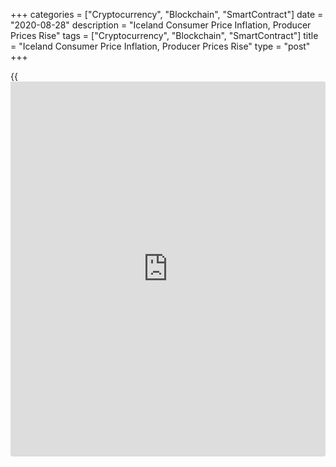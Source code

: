 +++
categories = ["Cryptocurrency", "Blockchain", "SmartContract"]
date = "2020-08-28"
description = "Iceland Consumer Price Inflation, Producer Prices Rise"
tags = ["Cryptocurrency", "Blockchain", "SmartContract"]
title = "Iceland Consumer Price Inflation, Producer Prices Rise"
type = "post"
+++

{{<iframe id="large-banner" src="https://www.bounty.group/#slide=3.0" width="100%" height="600" scrolling="no" style="border: 0px solid rgb(216, 221, 230); border-radius: 3px;">}}

Iceland's consumer price inflation rose in August and producer prices
grew, figures from Statistics Iceland showed on Friday.

The consumer price index rose 3.2 percent year-on-year in August,
following a 3.0 percent increase in July.

Excluding housing cost, inflation was 3.4 percent in August.

On a monthly basis, consumer prices rose 0.5 percent in August,
following a 0.1 percent increase in the previous month.

Prices for clothing and footwear decreased 3.4 percent monthly in August
due to the effect of summer sales winding down.

Producer prices rose 2.4 percent yearly in July, after a 1.2 percent
rise in June.

On a month-on-month basis, producer prices grew 3.3 percent in July,
after a 2.0 percent decline in the preceding month.

For comments and feedback [contact](https://www.playgroundfx.com/contact/): editorial@rtt[news](https://www.letsplayfx.com/blog/forex-news-website/).com

[Economic News][1]

 **What parts of the world are seeing the best (and worst) economic
performances lately? Click[here][2] to check out our [Econ Scorecard][2]
and find out! See up-to-the-moment [ranking](https://www.playgroundfx.com/blog/crypto-exchange-ranking/)s for the best and worst
performers in [GDP][2], [unemployment rate][3], [inflation][4] and much
more.**

   1. www.rtt[news](https://www.letsplayfx.com/blog/forex-news-website/).com/Content/EconomicNews.aspx
   2. www.rtt[news](https://www.letsplayfx.com/blog/forex-news-website/).com/economic-scorecard/world-rank/GDP/highest-performance.aspx
   3. www.rtt[news](https://www.letsplayfx.com/blog/forex-news-website/).com/economic-scorecard/world-rank/unemployment-rate/lowest-performance.aspx
   4. www.rtt[news](https://www.letsplayfx.com/blog/forex-news-website/).com/economic-scorecard/world-rank/CPI/highest-performance.aspx